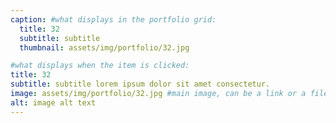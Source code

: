 ```yaml
---
caption: #what displays in the portfolio grid:
  title: 32
  subtitle: subtitle
  thumbnail: assets/img/portfolio/32.jpg

#what displays when the item is clicked:
title: 32
subtitle: subtitle lorem ipsum dolor sit amet consectetur.
image: assets/img/portfolio/32.jpg #main image, can be a link or a file in assets/img/portfolio
alt: image alt text
---
```

